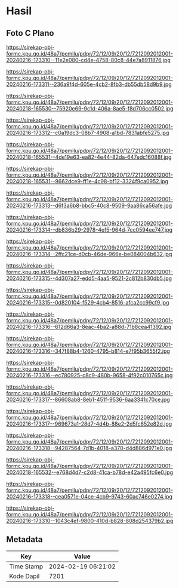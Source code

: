 # Hasil

## Foto C Plano

https://sirekap-obj-formc.kpu.go.id/48a7/pemilu/pdpr/72/12/09/20/12/7212092012001-20240216-173310--11e2e080-cd4e-4758-80c8-44e7a8911876.jpg

https://sirekap-obj-formc.kpu.go.id/48a7/pemilu/pdpr/72/12/09/20/12/7212092012001-20240216-173311--236a9f4d-605e-4cb2-8fb3-db55db58d9b9.jpg

https://sirekap-obj-formc.kpu.go.id/48a7/pemilu/pdpr/72/12/09/20/12/7212092012001-20240218-165530--75920e69-9c1d-406a-8ae5-f8d706cc0502.jpg

https://sirekap-obj-formc.kpu.go.id/48a7/pemilu/pdpr/72/12/09/20/12/7212092012001-20240216-173312--c0a19dc3-08b7-4908-a1bd-7831abfe5275.jpg

https://sirekap-obj-formc.kpu.go.id/48a7/pemilu/pdpr/72/12/09/20/12/7212092012001-20240218-165531--4de19e63-ea82-4e44-82da-647edc16088f.jpg

https://sirekap-obj-formc.kpu.go.id/48a7/pemilu/pdpr/72/12/09/20/12/7212092012001-20240218-165531--9662dce9-ff1e-4c98-bf12-3324f9ca0952.jpg

https://sirekap-obj-formc.kpu.go.id/48a7/pemilu/pdpr/72/12/09/20/12/7212092012001-20240216-173313--d6f3a6b8-bbc5-40c8-9509-9aa86ca56afe.jpg

https://sirekap-obj-formc.kpu.go.id/48a7/pemilu/pdpr/72/12/09/20/12/7212092012001-20240216-173314--db836b29-2978-4ef5-964d-7cc0594ee747.jpg

https://sirekap-obj-formc.kpu.go.id/48a7/pemilu/pdpr/72/12/09/20/12/7212092012001-20240216-173314--2ffc21ce-d0cb-46de-966e-be084004b632.jpg

https://sirekap-obj-formc.kpu.go.id/48a7/pemilu/pdpr/72/12/09/20/12/7212092012001-20240216-173315--4d307a27-edd5-4aa5-9521-2c812b830db5.jpg

https://sirekap-obj-formc.kpu.go.id/48a7/pemilu/pdpr/72/12/09/20/12/7212092012001-20240216-173315--0d820104-f529-4cb4-8516-afca2cc99cf9.jpg

https://sirekap-obj-formc.kpu.go.id/48a7/pemilu/pdpr/72/12/09/20/12/7212092012001-20240216-173316--612d66a3-8eac-4ba2-a88d-71b8cea41392.jpg

https://sirekap-obj-formc.kpu.go.id/48a7/pemilu/pdpr/72/12/09/20/12/7212092012001-20240216-173316--347f88b4-1260-4795-b814-e7f95b3655f2.jpg

https://sirekap-obj-formc.kpu.go.id/48a7/pemilu/pdpr/72/12/09/20/12/7212092012001-20240216-173316--ec780925-c8c9-480b-9658-4f92c010765c.jpg

https://sirekap-obj-formc.kpu.go.id/48a7/pemilu/pdpr/72/12/09/20/12/7212092012001-20240216-173317--86608ab8-8eb1-451f-9536-6aa3341c70ce.jpg

https://sirekap-obj-formc.kpu.go.id/48a7/pemilu/pdpr/72/12/09/20/12/7212092012001-20240216-173317--969673a1-28d7-4d4b-88e2-2d5fc652e82d.jpg

https://sirekap-obj-formc.kpu.go.id/48a7/pemilu/pdpr/72/12/09/20/12/7212092012001-20240216-173318--94287564-7d1b-4018-a370-d4d886d971e0.jpg

https://sirekap-obj-formc.kpu.go.id/48a7/pemilu/pdpr/72/12/09/20/12/7212092012001-20240218-165532--e768d4d7-c2d8-41ca-b78d-e42a495fc6e0.jpg

https://sirekap-obj-formc.kpu.go.id/48a7/pemilu/pdpr/72/12/09/20/12/7212092012001-20240216-173318--cea0571e-04ce-4cb9-9743-60ac746e0274.jpg

https://sirekap-obj-formc.kpu.go.id/48a7/pemilu/pdpr/72/12/09/20/12/7212092012001-20240216-173310--1043c4ef-9800-410d-b828-808d254379b2.jpg


## Metadata

| Key        | Value               |
| ---------- | ------------------- |
| Time Stamp | 2024-02-19 06:21:02 |
| Kode Dapil | 7201                |



